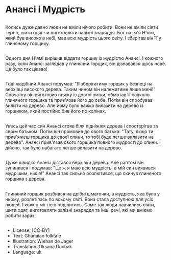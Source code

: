 # Анансі і Мудрість

##
Колись дуже давно люди не вміли нічого робити. Вони не вміли сіяти зерно, шити одяг чи виготовляти залізні знаряддя. Бог на ім'я Н'ямі, який був високо в небі, мав всю мудрість цього світу. І зберігав він її у глиняному горщику.

##
Одного дня Н'ямі вирішив віддати горщик із мудрістю Анансі. І кожного разу, коли Анансі заглядав у глиняний горщик, він дізнавався щось нове. Це було так цікаво!

##
Тоді жадібний Анансі подумав: "Я зберігатиму горщик у безпеці на верхівці високого дерева. Таким чином він належатиме лише мені!" Спочатку він виготовив пряжу із довгої нитки, обмотав її навколо глиняного горщика та прив'язав його до себе. Потім він спробував вилізти на дерево. Але йому було важко вилазити на дерево із горщиком, який постійно бив його по колінах.

##
Увесь цей час син Анансі стояв біля підніжжя дерева і спостерігав за своїм батьком. Потім він промовив до свого батька: "Тату, якщо ти прив'яжеш горщика до своєї спини, то тобі буде легше вилазити на дерево". Анансі прив'язав свого горщика повного мудрості до спини. І дійсно, так було набагато легше вилазити на дерево.

##
Дуже швидко Анансі дістався верхівки дерева. Але раптом він зупинився і подумав: "Це ж я маю всю мудрість, а мій син виявився мудрішим, ніж я!" Анансі так сильно розлютився, що скинув глиняного горщика з дерева.

##
Глиняний горщик розбився на дрібні шматочки, а мудрість, яка була у ньому, розлетілась по всьому світі. Вона стала доступною для усіх людей. І кожен міг нею поділитись. Саме так люди навчились сіяти, шити одяг, виготовляти залізні знаряддя та інші речі, які ми вміємо робити зараз.

##
* License: [CC-BY]
* Text: Ghanaian folktale
* Illustration: Wiehan de Jager
* Translation: Oksana Duchak
* Language: uk

